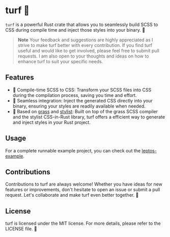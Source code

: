 # turf 🌱

`turf` is a powerful Rust crate that allows you to seamlessly build SCSS to CSS during compile time and inject those styles into your binary. 🚀

> **Note** Your feedback and suggestions are highly appreciated as I strive to make turf better with every contribution. If you find turf useful and would like to get involved, please feel free to submit pull requests. I am also open to your thoughts and ideas on how to enhance turf to suit your specific needs.

## Features

- 🎨 Compile-time SCSS to CSS: Transform your SCSS files into CSS during the compilation process, saving you time and effort.
- 🌿 Seamless integration: Inject the generated CSS directly into your binary, ensuring your styles are readily available when needed.
- 🌳 Based on [grass](https://github.com/connorskees/grass/) and [stylist](https://github.com/futursolo/stylist-rs/): Built on top of the grass SCSS compiler and the stylist CSS-in-Rust library, turf offers a efficient way to generate and inject styles in your Rust project.

## Usage

For a complete runnable example project, you can check out the [leptos-example](https://github.com/myFavShrimp/turf/tree/main/examples/leptos-example).

## Contributions

Contributions to turf are always welcome! Whether you have ideas for new features or improvements, don't hesitate to open an issue or submit a pull request. Let's collaborate and make turf even better together. 🤝

## License

turf is licensed under the MIT license. For more details, please refer to the LICENSE file. 📄
